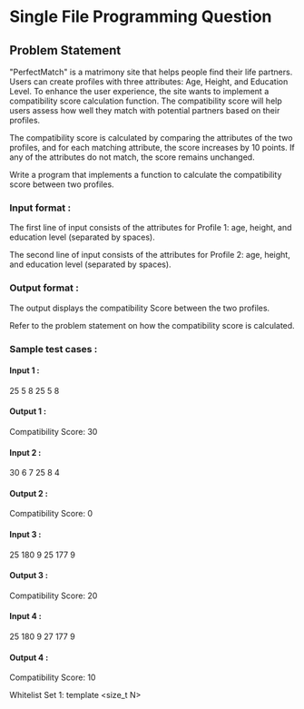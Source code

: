 # Single File Programming Question

## Problem Statement

"PerfectMatch" is a matrimony site that helps people find their life partners. Users can create profiles with three attributes: Age, Height, and Education Level. To enhance the user experience, the site wants to implement a compatibility score calculation function. The compatibility score will help users assess how well they match with potential partners based on their profiles.

The compatibility score is calculated by comparing the attributes of the two profiles, and for each matching attribute, the score increases by 10 points. If any of the attributes do not match, the score remains unchanged.

Write a program that implements a function to calculate the compatibility score between two profiles.

### Input format :

The first line of input consists of the attributes for Profile 1: age, height, and education level (separated by spaces).

The second line of input consists of the attributes for Profile 2: age, height, and education level (separated by spaces).

### Output format :

The output displays the compatibility Score between the two profiles.

Refer to the problem statement on how the compatibility score is calculated.

### Sample test cases :

#### Input 1 :

25 5 8
25 5 8

#### Output 1 :

Compatibility Score: 30

#### Input 2 :

30 6 7
25 8 4

#### Output 2 :

Compatibility Score: 0

#### Input 3 :

25 180 9
25 177 9

#### Output 3 :

Compatibility Score: 20

#### Input 4 :

25 180 9
27 177 9

#### Output 4 :

Compatibility Score: 10

Whitelist
Set 1:
template \<size_t N>

